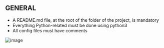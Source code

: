 ## GENERAL
- A README.md file, at the root of the folder of the project, is mandatory
- Everything Python-related must be done using python3
- All config files must have comments

<img src="https://s3.amazonaws.com/alx-intranet.hbtn.io/uploads/medias/2018/9/c7d1ed0a2e10d1b4e9b3.jpg?X-Amz-Algorithm=AWS4-HMAC-SHA256&X-Amz-Credential=AKIARDDGGGOUSBVO6H7D%2F20230815%2Fus-east-1%2Fs3%2Faws4_request&X-Amz-Date=20230815T073046Z&X-Amz-Expires=86400&X-Amz-SignedHeaders=host&X-Amz-Signature=fc0335552d6aaed24d2057695bda5518f9b69ee666e5bab46fb3677c8c7f95f4" alt="image">

